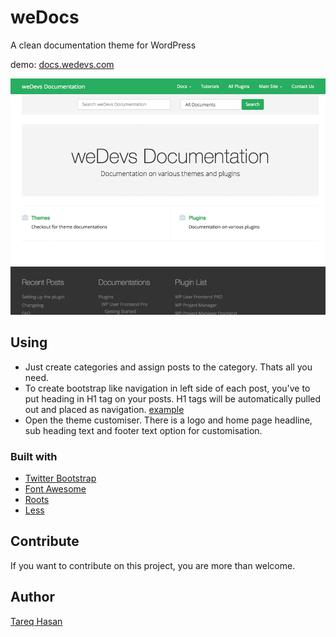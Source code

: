 # weDocs

A clean documentation theme for WordPress

demo: [docs.wedevs.com](http://docs.wedevs.com)

![screenshot](screenshot.png)

## Using

* Just create categories and assign posts to the category. Thats all you need. 
* To create bootstrap like navigation in left side of each post, you've to put heading in H1 tag on your posts. H1 tags will be automatically pulled out and placed as navigation. [example](http://docs.wedevs.com/creating-posting-forms/)
* Open the theme customiser. There is a logo and home page headline, sub heading text and footer text option for customisation.

### Built with

* [Twitter Bootstrap](http://getbootstrap.com)
* [Font Awesome](http://fontawesome.io/)
* [Roots](http://roots.io)
* [Less](http://www.lesscss.org/)



## Contribute
If you want to contribute on this project, you are more than welcome.


## Author
[Tareq Hasan](http://tareq.wedevs.com)
